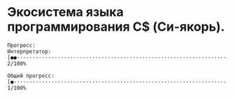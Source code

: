 # Экосистема языка программирования C$ (Си-якорь).
```
Прогресс:
Интерпретатор: [●●··································································································] 2/100%

Общий прогресс: [●···································································································] 1/100%
```
